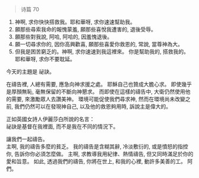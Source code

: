 > 诗篇 70

1. 神啊, 求你快快搭救我。耶和華呀, 求你速速幫助我。
2. 願那些尋索我命的報愧蒙羞, 願那些喜悅我遭害的, 退後受辱。
3. 願那些對我說, 阿哈, 阿哈的, 因羞愧退後。
4. 願一切尋求你的, 因你高興歡喜, 願那些喜愛你救恩的, 常說, 當尊神為大。
5. 但我是困苦窮乏的。神啊, 求你速速到我這裡來。 你是幫助我的, 搭救我的。耶和華呀, 求你不要耽延。

今天的主題是 祕訣。  

在禱告裡, 人總有需要, 應急向神求援之處。
耶穌自己也贊成大膽心求。
即使幾乎是厚顏無恥, 毫無保留的不斷向神懇求。
而即使在這樣的禱告中, 大衛仍然使用他的需要, 來激勵眾人去讚美神。
環境可能促使我們尋求神, 然而在環境尚未改變之前, 我們仍然可以在發現神自己, 以及他的救恩夠用時, 訴說主是偉大的。

正如英國女詩人伊麗莎白所說的名言：  
祕訣是基督在我裡面, 而不是我在不同的情況下。

讓我們一起禱告。  
主啊, 我的禱告多麼的貧乏。
我的禱告是含糊其辭, 冷淡敷衍的, 或是憤怒的指控你, 告訴你你必須怎麼做。
主啊, 求教導我用紀律、熱情禱告, 但又同時滿足於你的愛和旨意。
如此, 透過我們的禱告, 你將在世上, 和我的心裡, 動許多美善的工。
阿們。
